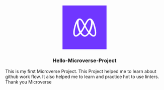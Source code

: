 <a name="readme-top"></a>

<div align="center">

  <img src="Microverse-logo.webp" alt="logo" width="140"  height="auto" />
  <br/>

  <h3><b>Hello-Microverse-Project</b></h3>

</div>
This is my first Microverse Project.
This Project helped me to learn about github work flow.
It also helped me to learn and practice hot to use linters.
Thank you Microverse